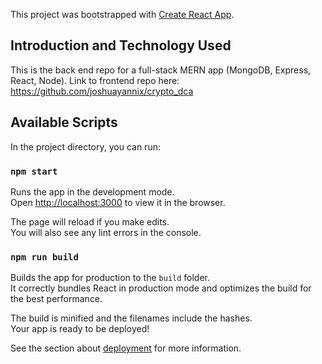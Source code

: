 This project was bootstrapped with [Create React App](https://github.com/facebook/create-react-app).

## Introduction and Technology Used

This is the back end repo for a full-stack MERN app (MongoDB, Express, React, Node). 
Link to frontend repo here: https://github.com/joshuayannix/crypto_dca


## Available Scripts

In the project directory, you can run:

### `npm start`

Runs the app in the development mode.\
Open [http://localhost:3000](http://localhost:3000) to view it in the browser.

The page will reload if you make edits.\
You will also see any lint errors in the console.


### `npm run build`

Builds the app for production to the `build` folder.\
It correctly bundles React in production mode and optimizes the build for the best performance.

The build is minified and the filenames include the hashes.\
Your app is ready to be deployed!

See the section about [deployment](https://facebook.github.io/create-react-app/docs/deployment) for more information.

